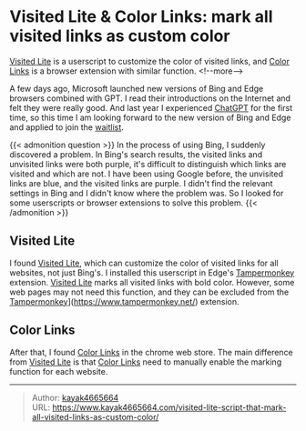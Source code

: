 # Visited Lite &amp; Color Links: mark all visited links as custom color

[Visited Lite](https://greasyfork.org/en/scripts/15173-visited-lite) is a userscript to customize the color of visited links, and [Color Links](https://chrome.google.com/webstore/detail/color-links/hiponeioelghhaljfflaaflpccedbdem/related) is a browser extension with similar function.
&lt;!--more--&gt;

A few days ago, Microsoft launched new versions of Bing and Edge browsers combined with GPT. I read their introductions on the Internet and felt they were really good. And last year I experienced [ChatGPT](https://chat.openai.com/chat) for the first time, so this time I am looking forward to the new version of Bing and Edge and applied to join the [waitlist](https://www.bing.com/new).


{{&lt; admonition question &gt;}}
In the process of using Bing, I suddenly discovered a problem. In Bing&#39;s search results, the visited links and unvisited links were both purple, it&#39;s difficult to distinguish which links are visited and which are not. I have been using Google before, the unvisited links are blue, and the visited links are purple. I didn&#39;t find the relevant settings in Bing and I didn&#39;t know where the problem was. So I looked for some userscripts or browser extensions to solve this problem.
{{&lt; /admonition &gt;}}

## Visited Lite
I found [Visited Lite](https://greasyfork.org/en/scripts/15173-visited-lite), which can customize the color of visited links for all websites, not just Bing&#39;s. I installed this userscript in Edge&#39;s [Tampermonkey](https://www.tampermonkey.net/) extension. [Visited Lite](https://greasyfork.org/en/scripts/15173-visited-lite) marks all visited links with bold color. However, some web pages may not need this function, and they can be excluded from the [Tampermonkey](https://www.tampermonkey.net/)](https://www.tampermonkey.net/) extension.

## Color Links
After that, I found [Color Links](https://chrome.google.com/webstore/detail/color-links/hiponeioelghhaljfflaaflpccedbdem/related) in the chrome web store. The main difference from [Visited Lite](https://greasyfork.org/en/scripts/15173-visited-lite) is that [Color Links](https://chrome.google.com/webstore/detail/color-links/hiponeioelghhaljfflaaflpccedbdem/related) need to manually enable the marking function for each website.

---

> Author: [kayak4665664](https://github.com/kayak4665664)  
> URL: https://www.kayak4665664.com/visited-lite-script-that-mark-all-visited-links-as-custom-color/  

